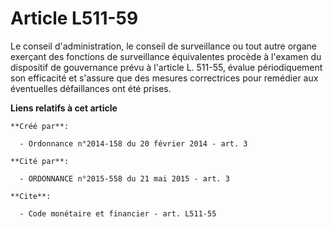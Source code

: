# Article L511-59

Le conseil d'administration, le conseil de surveillance ou tout autre organe exerçant des fonctions de surveillance
équivalentes procède à l'examen du dispositif de gouvernance prévu à l'article L. 511-55, évalue périodiquement son
efficacité et s'assure que des mesures correctrices pour remédier aux éventuelles défaillances ont été prises.

**Liens relatifs à cet article**

	**Créé par**:

	  - Ordonnance n°2014-158 du 20 février 2014 - art. 3

	**Cité par**:

	  - ORDONNANCE n°2015-558 du 21 mai 2015 - art. 3

	**Cite**:

	  - Code monétaire et financier - art. L511-55
